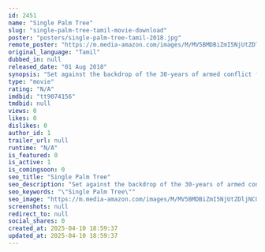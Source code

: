 ```yaml
---
id: 2451
name: "Single Palm Tree"
slug: "single-palm-tree-tamil-movie-download"
poster: "posters/single-palm-tree-tamil-2018.jpg"
remote_poster: "https://m.media-amazon.com/images/M/MV5BMDBiZmI5NjUtZDljNC00ZmZlLTk1NjktYjgyMGE3ZjAxMjI3XkEyXkFqcGdeQXVyMzA3MzE2OTI@._V1_SX300.jpg"
original_language: "Tamil"
dubbed_in: null
released_date: "01 Aug 2018"
synopsis: "Set against the backdrop of the 30-years of armed conflict for a separate state for Tamils in Sri Lanka which ended on the 18th May 2009, \"OTRAI PANAI MARAM - SINGLE PALM TREE\" is a striking film, spotlights the unprecedented destruc"
type: "movie"
rating: "N/A"
imdbid: "tt9074156"
tmdbid: null
views: 0
likes: 0
dislikes: 0
author_id: 1
trailer_url: null
runtime: "N/A"
is_featured: 0
is_active: 1
is_comingsoon: 0
seo_title: "Single Palm Tree"
seo_description: "Set against the backdrop of the 30-years of armed conflict for a separate state for Tamils in Sri Lanka which ended on the 18th May 2009, \"OTRAI PANAI MARAM - SINGLE PALM TREE\" is a striking film, spotlights the unprecedented destruc"
seo_keywords: "\"Single Palm Tree\""
seo_image: "https://m.media-amazon.com/images/M/MV5BMDBiZmI5NjUtZDljNC00ZmZlLTk1NjktYjgyMGE3ZjAxMjI3XkEyXkFqcGdeQXVyMzA3MzE2OTI@._V1_SX300.jpg"
screenshots: null
redirect_to: null
social_shares: 0
created_at: 2025-04-10 18:59:37
updated_at: 2025-04-10 18:59:37
---
```


